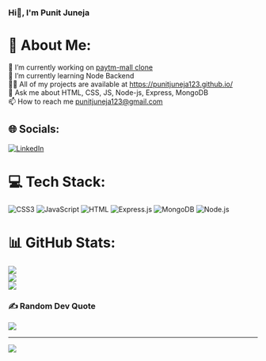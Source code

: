 ### Hi👋, I'm Punit Juneja

# 💫 About Me:
🔭 I’m currently working on [paytm-mall clone](https://github.com/punitjuneja123/damaged-regret-6465)<br>🌱 I’m currently learning Node Backend<br>👨‍💻 All of my projects are available at https://punitjuneja123.github.io/<br>💬 Ask me about HTML, CSS, JS, Node-js, Express, MongoDB<br>📫 How to reach me punitjuneja123@gmail.com


## 🌐 Socials:
[![LinkedIn](https://img.shields.io/badge/LinkedIn-%230077B5.svg?logo=linkedin&logoColor=white)](https://linkedin.com/in/punit-juneja) 

# 💻 Tech Stack:
![CSS3](https://img.shields.io/badge/css3-%231572B6.svg?style=for-the-badge&logo=css3&logoColor=white) ![JavaScript](https://img.shields.io/badge/javascript-%23323330.svg?style=for-the-badge&logo=javascript&logoColor=%23F7DF1E) ![HTML](https://img.shields.io/badge/html-%23E34F26.svg?style=for-the-badge&logo=html5&logoColor=white) ![Express.js](https://img.shields.io/badge/express.js-%23404d59.svg?style=for-the-badge&logo=express&logoColor=%2361DAFB) ![MongoDB](https://img.shields.io/badge/MongoDB-%234ea94b.svg?style=for-the-badge&logo=mongodb&logoColor=white) ![Node.js](https://img.shields.io/badge/Node.js-%234ea94b.svg?style=for-the-badge&logo=Node.js&logoColor=white)
# 📊 GitHub Stats:
![](https://github-readme-stats.vercel.app/api?username=punitjuneja123&theme=dark&hide_border=false&include_all_commits=false&count_private=false)<br/>
![](https://github-readme-streak-stats.herokuapp.com/?user=punitjuneja123&theme=dark&hide_border=false)<br/>
![](https://github-readme-stats.vercel.app/api/top-langs/?username=punitjuneja123&theme=dark&hide_border=false&include_all_commits=false&count_private=false&layout=compact)

### ✍️ Random Dev Quote
![](https://quotes-github-readme.vercel.app/api?type=horizontal&theme=radical)

---
[![](https://visitcount.itsvg.in/api?id=punitjuneja123&icon=0&color=0)](https://visitcount.itsvg.in)
